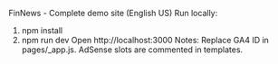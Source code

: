 FinNews - Complete demo site (English US)
Run locally:
1) npm install
2) npm run dev
Open http://localhost:3000
Notes: Replace GA4 ID in pages/_app.js. AdSense slots are commented in templates.
